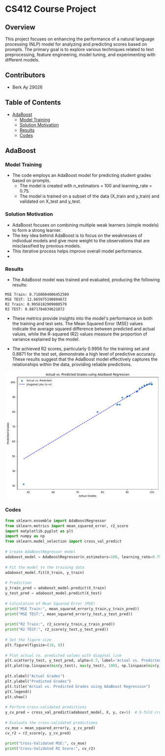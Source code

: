 # CS412 Course Project

## Overview

This project focuses on enhancing the performance of a natural language processing (NLP) model for analyzing and predicting scores based on prompts. The primary goal is to explore various techniques related to text preprocessing, feature engineering, model tuning, and experimenting with different models.

## Contributors
- Berk Ay 29026

## Table of Contents
- [AdaBoost](#adaboost)
  - [Model Training](#model-training)
  - [Solution Motivation](#solution-motivation)
  - [Results](#results)
  - [Codes](#codes)

## AdaBoost

### Model Training
- The code employs an AdaBoost model for predicting student grades based on prompts.
  - The model is created with n_estimators = 100 and learning_rate = 0.75.
  - The model is trained on a subset of the data (X_train and y_train) and validated on X_test and y_test.

### Solution Motivation
- AdaBoost focuses on combining multiple weak learners (simple models) to form a strong learner.
- The key idea behind AdaBoost is to focus on the weaknesses of individual models and give more weight to the observations that are misclassified by previous models. 
- This iterative process helps improve overall model performance.
- 
### Results
- The AdaBoost model was trained and evaluated, producing the following results:

```plaintext
MSE Train: 0.7160604006452509
MSE TEST: 12.665975190894672
R2 Train: 0.9956182909000579
R2 TEST: 0.8871784839621872
```

- These metrics provide insights into the model's performance on both the training and test sets. The Mean Squared Error (MSE) values indicate the average squared difference between predicted and actual values, while the R-squared (R2) values measure the proportion of variance explained by the model.

- The achieved R2 scores, particularly 0.9956 for the training set and 0.8871 for the test set, demonstrate a high level of predictive accuracy. These results suggest that the AdaBoost model effectively captures the relationships within the data, providing reliable predictions.

![MSE Plot](output.png)
### Codes

```python
from sklearn.ensemble import AdaBoostRegressor
from sklearn.metrics import mean_squared_error, r2_score
import matplotlib.pyplot as plt
import numpy as np
from sklearn.model_selection import cross_val_predict

# Create AdaBoostRegressor model
adaboost_model = AdaBoostRegressor(n_estimators=100, learning_rate=0.75, random_state=42)

# Fit the model to the training data
adaboost_model.fit(X_train, y_train)

# Prediction
y_train_pred = adaboost_model.predict(X_train)
y_test_pred = adaboost_model.predict(X_test)

# Calculation of Mean Squared Error (MSE)
print("MSE Train:", mean_squared_error(y_train,y_train_pred))
print("MSE TEST:", mean_squared_error(y_test,y_test_pred))

print("R2 Train:", r2_score(y_train,y_train_pred))
print("R2 TEST:", r2_score(y_test,y_test_pred))

# Set the figure size
plt.figure(figsize=(10, 8))

# Plot actual vs. predicted values with diagonal line
plt.scatter(y_test, y_test_pred, alpha=0.7, label='Actual vs. Predicted')
plt.plot(np.linspace(min(y_test), max(y_test), 100), np.linspace(min(y_test), max(y_test), 100), '--', color='blue', label='Diagonal Line (y=x)')

plt.xlabel("Actual Grades")
plt.ylabel("Predicted Grades")
plt.title("Actual vs. Predicted Grades using AdaBoost Regression")
plt.legend()
plt.show()

# Perform cross-validated predictions
y_cv_pred = cross_val_predict(adaboost_model, X, y, cv=5)  # 5-fold cross-validation

# Evaluate the cross-validated predictions
cv_mse = mean_squared_error(y, y_cv_pred)
cv_r2 = r2_score(y, y_cv_pred)

print("Cross-Validated MSE:", cv_mse)
print("Cross-Validated R2 Score:", cv_r2)


```
